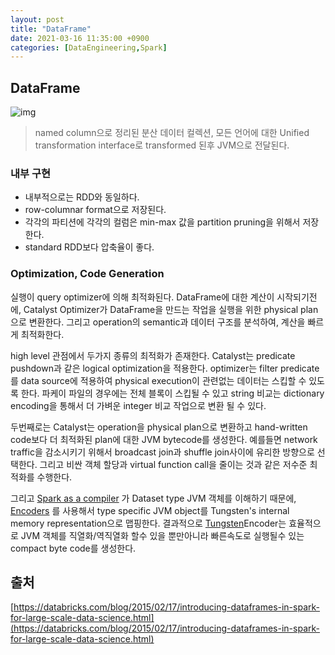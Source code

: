 ```yaml
---
layout: post
title: "DataFrame"
date: 2021-03-16 11:35:00 +0900
categories: [DataEngineering,Spark]
---
```


## DataFrame

![img](https://cdn.app.compendium.com/uploads/user/e7c690e8-6ff9-102a-ac6d-e4aebca50425/f4a5b21d-66fa-4885-92bf-c4e81c06d916/Image/753ace3c801b53535077d9474ecc5f1e/odi_spark_sql_databricks.jpg)

> named column으로 정리된 분산 데이터 컬렉션, 모든 언어에 대한 Unified transformation interface로 transformed 된후 JVM으로 전달된다.

### 내부 구현
- 내부적으로는 RDD와 동일하다.
- row-columnar format으로 저장된다.
- 각각의 파티션에 각각의 컬럼은 min-max 값을 partition pruning을 위해서 저장한다.
- standard RDD보다 압축율이 좋다.

### Optimization, Code Generation

실행이 query optimizer에 의해 최적화된다. DataFrame에 대한 계산이 시작되기전에, Catalyst Optimizer가 DataFrame을 만드는 작업을 실행을 위한 physical plan으로 변환한다. 그리고 operation의 semantic과 데이터 구조를 분석하여, 계산을 빠르게 최적화한다.

high level 관점에서 두가지 종류의 최적화가 존재한다. Catalyst는 predicate pushdown과 같은 logical optimization을 적용한다. optimizer는 filter predicate를 data source에 적용하여 physical execution이 관련없는 데이터는 스킵할 수 있도록 한다. 파케이 파일의 경우에는 전체 블록이 스킵될 수 있고 string 비교는 dictionary encoding을 통해서 더 가벼운 integer 비교 작업으로 변환 될 수 있다. 

두번째로는 Catalyst는 operation을 physical plan으로 변환하고 hand-written code보다 더 최적화된 plan에 대한 JVM bytecode를 생성한다. 예를들면 network traffic을 감소시키기 위해서 broadcast join과 shuffle join사이에 유리한 방향으로 선택한다. 그리고 비싼 객체 할당과 virtual function call을 줄이는 것과 같은 저수준 최적화를 수행한다.

그리고 [Spark as a compiler](https://databricks.com/blog/2016/05/23/apache-spark-as-a-compiler-joining-a-billion-rows-per-second-on-a-laptop.html) 가 Dataset type JVM 객체를 이해하기 때문에,  [Encoders](https://databricks.com/blog/2015/04/28/project-tungsten-bringing-spark-closer-to-bare-metal.html) 를 사용해서 type specific JVM object를 Tungsten's internal memory representation으로 맵핑한다. 결과적으로 [Tungsten](https://databricks.com/glossary/tungsten)Encoder는 효율적으로 JVM 객체를 직열화/역직열화 할수 있을 뿐만아니라 빠른속도로 실행될수 있는 compact byte code를 생성한다.

## 출처

[https://databricks.com/blog/2015/02/17/introducing-dataframes-in-spark-for-large-scale-data-science.html](https://databricks.com/blog/2015/02/17/introducing-dataframes-in-spark-for-large-scale-data-science.html)